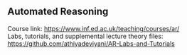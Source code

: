 ## Automated Reasoning
Course link: https://www.inf.ed.ac.uk/teaching/courses/ar/
<br>Labs, tutorials, and supplemental lecture theory files: https://github.com/athiyadeviyani/AR-Labs-and-Tutorials
